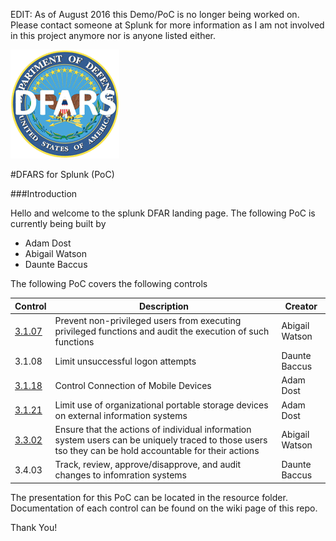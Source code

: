 EDIT: As of August 2016 this Demo/PoC is no longer being worked on. Please contact someone at Splunk for more information as I am not involved in this project anymore nor is anyone listed either.


![alt text](https://github.com/asoccer/DFAR_Splunk_PoC/blob/8b10400ab80c4529e2ab1f93a97acca4f8ae1bdb/Resources/DFAR_IMAGE.png?raw=true "DFAR Logo Text 1")


#DFARS for Splunk (PoC)


###Introduction

Hello and welcome to the splunk DFAR landing page. The following PoC is currently being built by 

* Adam Dost 
* Abigail Watson
* Daunte Baccus 

The following PoC covers the following controls



Control | Description | Creator
--- | --- | ---
[3.1.07](https://github.com/asoccer/DFAR_Splunk_PoC/wiki/Control-3.1.07) | Prevent non-privileged users from executing privileged functions and audit the execution of such functions | Abigail Watson
3.1.08 | Limit unsuccessful logon attempts | Daunte Baccus
[3.1.18](https://github.com/asoccer/DFAR_Splunk_PoC/wiki/Control-3.1.18) | Control Connection of Mobile Devices | Adam Dost
[3.1.21](https://github.com/asoccer/DFAR_Splunk_PoC/wiki/Control-3.1.21) | Limit use of organizational portable storage devices on external information systems | Adam Dost
[3.3.02](https://github.com/asoccer/DFAR_Splunk_PoC/wiki/Control-3.3.02) | Ensure that the actions of individual information system users can be uniquely traced to those users tso they can be hold accountable for their actions | Abigail Watson
3.4.03 | Track, review, approve/disapprove, and audit changes to infomration systems | Daunte Baccus

The presentation for this PoC can be located in the resource folder. Documentation of each control can be found on the wiki page of this repo.

Thank You!

